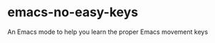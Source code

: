 emacs-no-easy-keys
==================

An Emacs mode to help you learn the proper Emacs movement keys